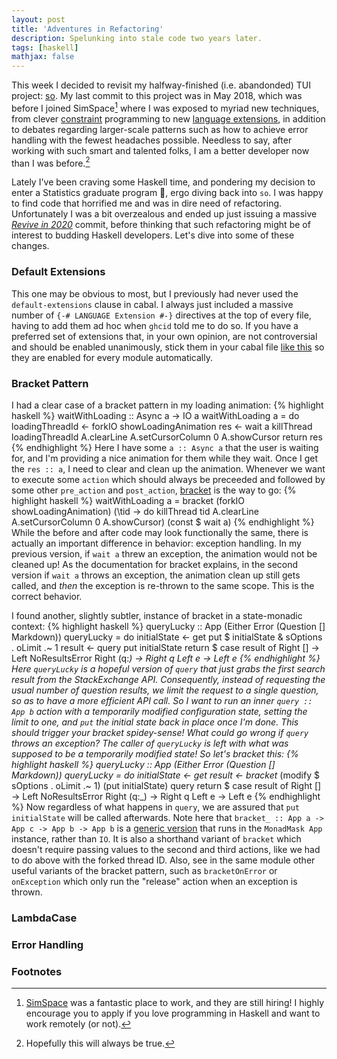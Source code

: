 ```yaml
---
layout: post
title: 'Adventures in Refactoring'
description: Spelunking into stale code two years later.
tags: [haskell]
mathjax: false
---
```


This week I decided to revisit my halfway-finished (i.e. abandonded) TUI project:
[so](https://github.com/samtay/so). My last commit to this project was in May
2018, which was before I joined SimSpace[^1]
where I was exposed to myriad new techniques, from clever
[constraint](https://hackage.haskell.org/package/constraints-0.12/docs/Data-Constraint.html)
programming to new [language extensions](/posts/deriving-via), in addition to
debates regarding larger-scale patterns such as how to achieve error handling
with the fewest headaches possible. Needless to say, after working with such
smart and talented folks, I am a better developer now than I was before.[^2]

Lately I've been craving some Haskell time, and pondering my decision to enter
a Statistics graduate program :thinking:, ergo diving back into `so`. I was
happy to find code that horrified me and was in dire need of refactoring.
Unfortunately I was a bit overzealous and ended up just issuing a massive
[*Revive in
2020*](https://github.com/samtay/so/commit/dd90673b5cb705118dc7a7c616c58cbe275e9942)
commit, before thinking that such refactoring might be of interest to budding
Haskell developers. Let's dive into some of these changes.

### Default Extensions
This one may be obvious to most, but I previously had never used the
`default-extensions` clause in cabal. I always just included a massive number
of `{-# LANGUAGE Extension #-}` directives at the top of every file, having to
add them ad hoc when `ghcid` told me to do so. If you have a preferred set of
extensions that, in your own opinion, are not controversial and should be
enabled unanimously, stick them in your cabal file [like
this](https://github.com/samtay/so/commit/dd90673b5cb705118dc7a7c616c58cbe275e9942#diff-36f413166e2fc25f29ab47d0e5789fecR29-R45)
so they are enabled for every module automatically.

### Bracket Pattern
I had a clear case of a bracket pattern in my loading
animation:
{% highlight haskell %}
waitWithLoading :: Async a -> IO a
waitWithLoading a = do
  loadingThreadId <- forkIO showLoadingAnimation
  res             <- wait a
  killThread loadingThreadId
  A.clearLine
  A.setCursorColumn 0
  A.showCursor
  return res
{% endhighlight %}
Here I have some `a :: Async a` that the user is waiting for, and I'm providing
a nice animation for them while they wait. Once I get the `res :: a`, I need to
clear and clean up the animation.  Whenever we want to execute some `action`
which should always be preceeded
and followed by some other `pre_action` and `post_action`,
[bracket](https://hackage.haskell.org/package/base-4.12.0.0/docs/Control-Exception.html#v:bracket)
is the way to go:
{% highlight haskell %}
waitWithLoading a =
  bracket
    (forkIO showLoadingAnimation)
    (\tid -> do
      killThread tid
      A.clearLine
      A.setCursorColumn 0
      A.showCursor)
    (const $ wait a)
{% endhighlight %}
While the before and after code may look functionally the
same, there is actually an important difference in behavior: exception
handling. In my previous version, if `wait a` threw an exception, the animation
would not be cleaned up! As the documentation for bracket explains, in the
second version if `wait a` throws an exception, the animation clean up still
gets called, and _then_ the exception is re-thrown to the same scope. This is
the correct behavior.

I found another, slightly subtler, instance of bracket in a state-monadic context:
{% highlight haskell %}
queryLucky :: App (Either Error (Question [] Markdown))
queryLucky = do
  initialState <- get
  put $ initialState & sOptions . oLimit .~ 1
  result <- query
  put initialState
  return $ case result of
    Right []    -> Left NoResultsError
    Right (q:_) -> Right q
    Left e      -> Left e
{% endhighlight %}
Here `queryLucky` is a hopeful version of `query` that just grabs the first
search result from the StackExchange API. Consequently, instead of requesting
the usual number of question results, we limit the request to a single
question, so as to have a more efficient API call. So I want to run an inner
`query :: App b` action with a temporarily modified configuration state,
setting the limit to one, and `put` the initial state back in place once I'm
done. This should trigger your bracket spidey-sense! What could go wrong if
`query` throws an exception? The caller of `queryLucky` is left with what was
supposed to be a *temporarily* modified state! So let's bracket this:
{% highlight haskell %}
queryLucky :: App (Either Error (Question [] Markdown))
queryLucky = do
  initialState <- get
  result <- bracket_
      (modify $ sOptions . oLimit .~ 1)
      (put initialState)
      query
  return $ case result of
    Right []    -> Left NoResultsError
    Right (q:_) -> Right q
    Left e      -> Left e
{% endhighlight %}
Now regardless of what happens in `query`, we are assured that `put
initialState` will be called afterwards. Note here that
`bracket_ :: App a -> App c -> App b -> App b` is a [generic
 version](https://hackage.haskell.org/package/exceptions-0.10.4/docs/Control-Monad-Catch.html#v:bracket_)
 that runs in the `MonadMask App` instance, rather than `IO`. It is also a
 shorthand variant of `bracket` which doesn't require passing values to the
 second and third actions, like we had to do above with the forked thread ID.
Also, see in the same module other useful variants of
the bracket pattern, such as `bracketOnError` or `onException` which only run
the "release" action when an exception is thrown.

### LambdaCase

### Error Handling


### Footnotes
[^1]: [SimSpace](https://angel.co/company/simspace/jobs/64261-software-engineer-backend) was a fantastic place to work, and they are still hiring! I highly encourage you to apply if you love programming in Haskell and want to work remotely (or not).
[^2]: Hopefully this will always be true.
